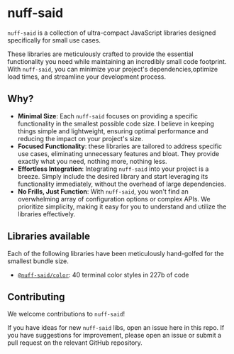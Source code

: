 # nuff-said

`nuff-said` is a collection of ultra-compact JavaScript libraries designed specifically for small use cases.

These libraries are meticulously crafted to provide the essential functionality you need while maintaining an incredibly small code footprint.
With `nuff-said`, you can minimize your project's dependencies,optimize load times, and streamline your development process.

## Why?
- **Minimal Size**: Each `nuff-said` focuses on providing a specific functionality in the smallest possible code size.
  I believe in keeping things simple and lightweight, ensuring optimal performance and reducing the impact on your project's size.
- **Focused Functionality**: these libraries are tailored to address specific use cases, eliminating unnecessary features and bloat.
  They provide exactly what you need, nothing more, nothing less.
- **Effortless Integration**: Integrating `nuff-said` into your project is a breeze.
  Simply include the desired library and start leveraging its functionality immediately, without the overhead of large dependencies.
- **No Frills, Just Function**: With `nuff-said`, you won't find an overwhelming array of configuration options or complex APIs.
  We prioritize simplicity, making it easy for you to understand and utilize the libraries effectively.
  
## Libraries available

Each of the following libraries have been meticulously hand-golfed for the smallest bundle size.
- [`@nuff-said/color`](https://npm.im/@nuff-said/color): 40 terminal color styles in 227b of code

## Contributing
We welcome contributions to `nuff-said`!

If you have ideas for new `nuff-said` libs, open an issue here in this repo.
If you have suggestions for improvement, please open an issue or submit a pull request on the relevant GitHub repository.
